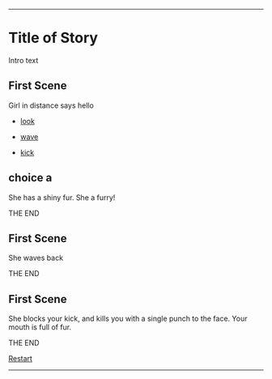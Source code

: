 ---------------------------

# <a name="start"></a> Title of Story #

Intro text

## <a name="1stScene"></a> First Scene

Girl in distance says hello

* [look](#a)

* [wave](#b)

* [kick](#c)

## <a name="a"></a> choice a

She has a shiny fur. She a furry!

THE END

## <a name="b"></a> First Scene

She waves back

THE END

## <a name="c"></a> First Scene

She blocks your kick, and kills you with a single punch to the face. Your mouth is full of fur.

THE END

[Restart](#start)

-------------
